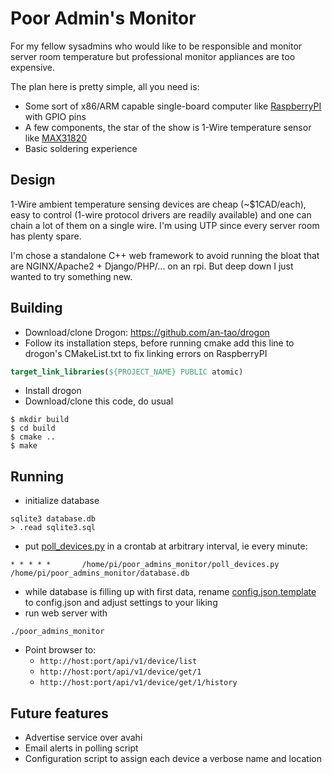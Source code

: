 # Poor Admin's Monitor
For my fellow sysadmins who would like to be responsible and monitor server room temperature but professional monitor appliances are too expensive.

The plan here is pretty simple, all you need is:
- Some sort of x86/ARM capable single-board computer like [RaspberryPI](https://www.raspberrypi.org/) with GPIO pins
- A few components, the star of the show is 1-Wire temperature sensor like [MAX31820](https://datasheets.maximintegrated.com/en/ds/MAX31820.pdf)
- Basic soldering experience

## Design
1-Wire ambient temperature sensing devices are cheap (~$1CAD/each), easy to control (1-wire protocol drivers are readily available) and one can chain a lot of them on a single wire. I'm using UTP since every server room has plenty spare.

I'm chose a standalone C++ web framework to avoid running the bloat that are NGINX/Apache2 + Django/PHP/... on an rpi. But deep down I just wanted to try something new.

## Building
- Download/clone Drogon: https://github.com/an-tao/drogon
- Follow its installation steps, before running cmake add this line to drogon's CMakeList.txt to fix linking errors on RaspberryPI
```cmake
target_link_libraries(${PROJECT_NAME} PUBLIC atomic)
```
- Install drogon
- Download/clone this code, do usual
```shell script
$ mkdir build
$ cd build
$ cmake ..
$ make
```

## Running
- initialize database
```shell script
sqlite3 database.db
> .read sqlite3.sql
```
- put [poll_devices.py](poll_devices.py) in a crontab at arbitrary interval, ie every minute:
```shell script
* * * * *       /home/pi/poor_admins_monitor/poll_devices.py /home/pi/poor_admins_monitor/database.db
``` 

- while database is filling up with first data, rename [config.json.template](config.json.template) to config.json and adjust settings to your liking
- run web server with
```shell script
./poor_admins_monitor
``` 

- Point browser to:
  - `http://host:port/api/v1/device/list`
  - `http://host:port/api/v1/device/get/1`
  - `http://host:port/api/v1/device/get/1/history`
  
## Future features
- Advertise service over avahi
- Email alerts in polling script
- Configuration script to assign each device a verbose name and location